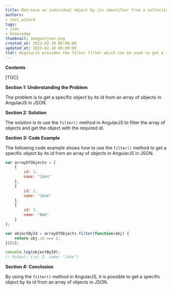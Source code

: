 ```yaml
---
title: Retrieve an individual object by its identifier from a collection of objects in angularjs
authors:
- cool_wizard
tags:
- json
- knowledge
thumbnail: images/json.png
created_at: 2023-02-10 00:00:00
updated_at: 2023-02-10 00:00:00
tldr: AngularJS provides the filter filter which can be used to get a specific object by id from an array of objects in JSON.
---
```


**Contents**

[TOC]

**Section 1: Understanding the Problem**

The problem is to get a specific object by its id from an array of objects in AngularJS in JSON.

**Section 2: Solution**

The solution is to use the `filter()` method in AngularJS to filter the array of objects and get the object with the required id.

**Section 3: Code Example**

The following code example shows how to use the `filter()` method to get a specific object by its id from an array of objects in AngularJS in JSON.

```javascript
var arrayOfObjects = [
    {
        id: 1,
        name: "John"
    },
    {
        id: 2,
        name: "Jane"
    },
    {
        id: 3,
        name: "Bob"
    }
];

var objectById = arrayOfObjects.filter(function(obj) {
    return obj.id === 2;
})[0];

console.log(objectById);
// Output: {id: 2, name: "Jane"}
```

**Section 4: Conclusion**

By using the `filter()` method in AngularJS, it is possible to get a specific object by its id from an array of objects in JSON.
